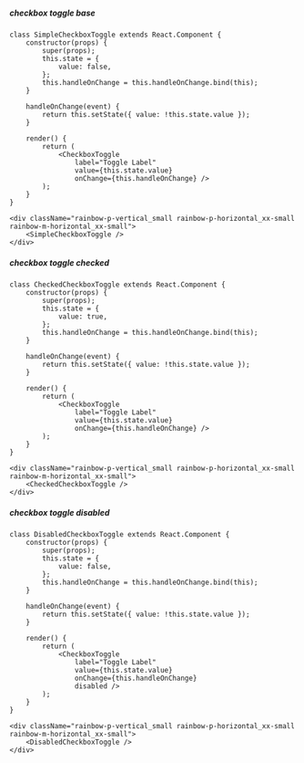 ##### checkbox toggle base

    class SimpleCheckboxToggle extends React.Component {
        constructor(props) {
            super(props);
            this.state = {
                value: false,
            };
            this.handleOnChange = this.handleOnChange.bind(this);
        }

        handleOnChange(event) {
            return this.setState({ value: !this.state.value });
        }

        render() {
            return (
                <CheckboxToggle
                    label="Toggle Label"
                    value={this.state.value}
                    onChange={this.handleOnChange} />
            );
        }
    }

    <div className="rainbow-p-vertical_small rainbow-p-horizontal_xx-small rainbow-m-horizontal_xx-small">
        <SimpleCheckboxToggle />
    </div>

##### checkbox toggle checked

    class CheckedCheckboxToggle extends React.Component {
        constructor(props) {
            super(props);
            this.state = {
                value: true,
            };
            this.handleOnChange = this.handleOnChange.bind(this);
        }

        handleOnChange(event) {
            return this.setState({ value: !this.state.value });
        }

        render() {
            return (
                <CheckboxToggle
                    label="Toggle Label"
                    value={this.state.value}
                    onChange={this.handleOnChange} />
            );
        }
    }

    <div className="rainbow-p-vertical_small rainbow-p-horizontal_xx-small rainbow-m-horizontal_xx-small">
        <CheckedCheckboxToggle />
    </div>

##### checkbox toggle disabled

    class DisabledCheckboxToggle extends React.Component {
        constructor(props) {
            super(props);
            this.state = {
                value: false,
            };
            this.handleOnChange = this.handleOnChange.bind(this);
        }

        handleOnChange(event) {
            return this.setState({ value: !this.state.value });
        }

        render() {
            return (
                <CheckboxToggle
                    label="Toggle Label"
                    value={this.state.value}
                    onChange={this.handleOnChange}
                    disabled />
            );
        }
    }

    <div className="rainbow-p-vertical_small rainbow-p-horizontal_xx-small rainbow-m-horizontal_xx-small">
        <DisabledCheckboxToggle />
    </div>